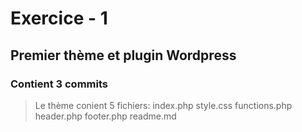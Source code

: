 # Exercice - 1
## Premier thème et plugin  Wordpress
### Contient 3 commits

> Le thème conient 5 fichiers:
index.php
style.css
functions.php
header.php
footer.php
readme.md